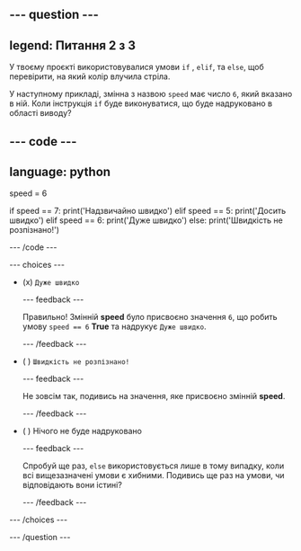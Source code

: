 
--- question ---
---
legend: Питання 2 з 3
---

У твоєму проєкті використовувалися умови `if` , `elif`, та `else`, щоб перевірити, на який колір влучила стріла.

У наступному прикладі, змінна з назвою `speed` має число `6`, який вказано в ній. Коли інструкція `if` буде виконуватися, що буде надруковано в області виводу?

--- code ---
---
language: python
---
speed = 6

if speed == 7:
  print('Надзвичайно швидко')
elif speed == 5:
  print('Досить швидко')
elif speed == 6:
  print('Дуже швидко')
else:
 print('Швидкість не розпізнано!')

--- /code ---

--- choices ---

- (x) `Дуже швидко`

  --- feedback ---

  Правильно! Змінній **speed** було присвоєно значення `6`, що робить умову `speed == 6` **True** та надрукує `Дуже швидко`.

  --- /feedback ---

- ( ) `Швидкість не розпізнано!`

  --- feedback ---

  Не зовсім так, подивись на значення, яке присвоєно змінній **speed**.

  --- /feedback ---

- ( ) Нічого не буде надруковано

  --- feedback ---

  Спробуй ще раз, `else` використовується лише в тому випадку, коли всі вищезазначені умови є хибними. Подивись ще раз на умови, чи відповідають вони істині?

  --- /feedback ---

--- /choices ---

--- /question ---
